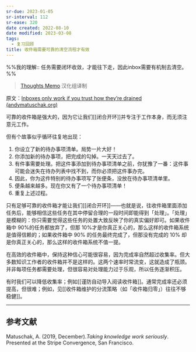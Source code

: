 ```yaml
---
sr-due: 2023-01-05
sr-interval: 112
sr-ease: 320
date created: 2022-08-10
date modified: 2023-03-08
tags:
  - 复习回顾
title: 收件箱需要可靠的清空流程才有效
---
```


%%我的理解:: 任务需要闭环收敛，才能往下走，因此inbox需要有机制去清空。%%

> [Thoughts Memo](https://paratranz.cn/projects/3131) 汉化组译制

原文：[Inboxes only work if you trust how they’re drained (andymatuschak.org)](https://notes.andymatuschak.org/z5tiFxnNKMZCnc8G9R1N51L5hknyRGmyCQx18)

可靠的收件箱是强大的，因为它让我们[[闭合开环]]并专注于工作本身，而无须注意元工作。

但有个故事似乎循环往复地出现：

1. 你设立了新的待办事项清单。局势一片大好！
2. 你添加新的待办事项，把完成的勾掉。一天天过去了。
3. 有件事需要处理。把这件事添加到待办事项清单之前，你犹豫了一番：这件事可能会迷失在待办列表中找不到，而你必须把这件事办完。
4. 因此，你为这件特别的待办事项写了张便条，没放在待办事项清单里。
5. 便条越来越多。现在你又有了一个待办事项清单！
6. 重复上述过程。

只有足够可靠的收件箱才能让我们[[闭合开环]]——也就是说，往收件箱里面添加任务后，能够相信这些任务在其中停留合理的一段时间即能得到「处理」。「处理」是模糊的：你只需要觉得这些任务的处置大致反映了你的真实偏好即可。如果收件箱中 90%的任务都放弃了，但那 10%才是你真正关心的，那么这样的收件箱系统是值得信赖的；如果收件箱中 90% 的任务最终完成了，但那没有完成的 10% 却是你真正关心的，那么这样的收件箱系统不值一提。

在高效的收件箱中，保持这种信心可能很容易，因为完成率自然超过收集率。但大多数知识工作者的收件箱并不是这样的。这两个速率时常流变，这就造成了瓶颈。并非每项任务都需要处理，但很容易对处理能力过于乐观，所以任务逐渐积压。

有时我们可以降低收集率；例如[[谨防自动导入阅读收件箱]]。通常完成率还必须提高，但很难；例如，见[[收件箱维护的分流策略（如「收件箱归零」）往往不够稳健]]。

___

## 参考文献

Matuschak, A. (2019, December).*Taking knowledge work seriously*. Presented at the Stripe Convergence, San Francisco.
